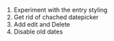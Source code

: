 1. Experiment with the entry styling
2. Get rid of chached datepicker
3. Add edit and Delete
4. Disable old dates
